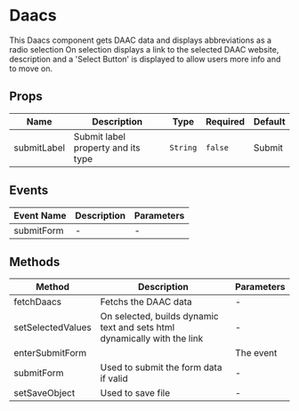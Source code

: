 # Daacs

This Daacs component gets DAAC data and displays abbreviations as a radio selection On selection displays a link to the selected DAAC website, description and a 'Select Button' is displayed to allow users more info and to move on.

## Props

<!-- @vuese:Daacs:props:start -->
|Name|Description|Type|Required|Default|
|---|---|---|---|---|
|submitLabel|Submit label property and its type|`String`|`false`|Submit|

<!-- @vuese:Daacs:props:end -->


## Events

<!-- @vuese:Daacs:events:start -->
|Event Name|Description|Parameters|
|---|---|---|
|submitForm|-|-|

<!-- @vuese:Daacs:events:end -->


## Methods

<!-- @vuese:Daacs:methods:start -->
|Method|Description|Parameters|
|---|---|---|
|fetchDaacs|Fetchs the DAAC data|-|
|setSelectedValues|On selected, builds dynamic text and sets html dynamically with the link|-|
|enterSubmitForm||The event|
|submitForm|Used to submit the form data if valid|-|
|setSaveObject|Used to save file|-|

<!-- @vuese:Daacs:methods:end -->



